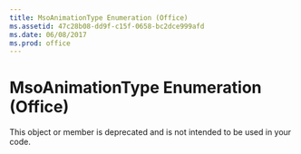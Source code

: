 ```yaml
---
title: MsoAnimationType Enumeration (Office)
ms.assetid: 47c28b08-dd9f-c15f-0658-bc2dce999afd
ms.date: 06/08/2017
ms.prod: office
---
```



# MsoAnimationType Enumeration (Office)

This object or member is deprecated and is not intended to be used in your code.


